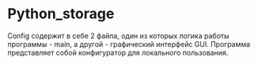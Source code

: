 # Python_storage
Config содержит в себе 2 файла, один из которых логика работы программы - main, а другой - графический интерфейс GUI.
Программа представляет собой конфигуратор для локального пользования.
